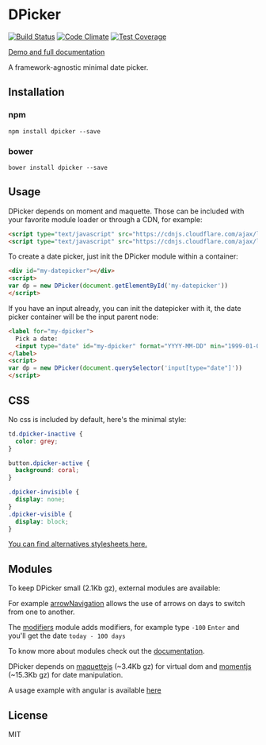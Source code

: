 # DPicker

[![Build Status](https://travis-ci.org/soyuka/dpicker.svg?branch=master)](https://travis-ci.org/soyuka/dpicker)
[![Code Climate](https://codeclimate.com/github/soyuka/dpicker/badges/gpa.svg)](https://codeclimate.com/github/soyuka/dpicker)
[![Test Coverage](https://codeclimate.com/github/soyuka/dpicker/badges/coverage.svg)](https://codeclimate.com/github/soyuka/dpicker/coverage)

[Demo and full documentation](https://soyuka.github.io/dpicker/DPicker.html#demo)

A framework-agnostic minimal date picker.

## Installation

### npm

```
npm install dpicker --save
```

### bower

```
bower install dpicker --save
```

## Usage

DPicker depends on moment and maquette. Those can be included with your favorite module loader or through a CDN, for example:

```html
<script type="text/javascript" src="https://cdnjs.cloudflare.com/ajax/libs/moment.js/2.13.0/moment.min.js"></script>
<script type="text/javascript" src="https://cdnjs.cloudflare.com/ajax/libs/maquette/2.1.6/maquette.min.js"></script>
```

To create a date picker, just init the DPicker module within a container:

```html
<div id="my-datepicker"></div>
<script>
var dp = new DPicker(document.getElementById('my-datepicker'))
</script>
```

If you have an input already, you can init the datepicker with it, the date picker container will be the input parent node:

```html
<label for="my-dpicker">
  Pick a date:
  <input type="date" id="my-dpicker" format="YYYY-MM-DD" min="1999-01-01" max="2026-01-01" value="2000-01-01" />
</label>
<script>
var dp = new DPicker(document.querySelector('input[type="date"]'))
</script>
```

## CSS

No css is included by default, here's the minimal style:

```css
td.dpicker-inactive {
  color: grey;
}

button.dpicker-active {
  background: coral;
}

.dpicker-invisible {
  display: none;
}
.dpicker-visible {
  display: block;
}
```

[You can find alternatives stylesheets here.](https://soyuka.github.io/dpicker/demo/styles.html)

## Modules

To keep DPicker small (2.1Kb gz), external modules are available:

For example [arrowNavigation](https://soyuka.github.io/dpicker/DPicker.modules.module_arrowNavigation.html) allows the use of arrows on days to switch from one to another.

The [modifiers](https://soyuka.github.io/dpicker/DPicker.modules.module_modifiers.html) module adds modifiers, for example type `-100` `Enter` and you'll get the date `today - 100 days`

To know more about modules check out the [documentation](https://soyuka.github.io/dpicker/DPicker.html).

DPicker depends on [maquettejs](http://maquettejs.org/) (~3.4Kb gz) for virtual dom and [momentjs](http://momentjs.com/) (~15.3Kb gz) for date manipulation.

A usage example with angular is available [here](https://github.com/soyuka/dpicker/blob/master/demo/index.html#L56)

## License

MIT
